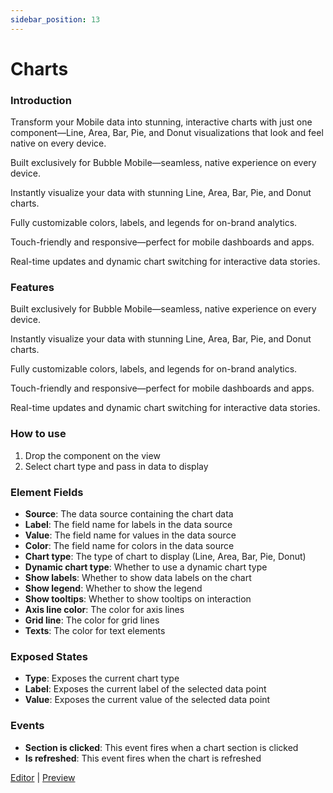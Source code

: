 ```yaml
---
sidebar_position: 13
---
```


# Charts

### Introduction
Transform your Mobile data into stunning, interactive charts with just one component—Line, Area, Bar, Pie, and Donut visualizations that look and feel native on every device.

Built exclusively for Bubble Mobile—seamless, native experience on every device.

Instantly visualize your data with stunning Line, Area, Bar, Pie, and Donut charts.

Fully customizable colors, labels, and legends for on-brand analytics.

Touch-friendly and responsive—perfect for mobile dashboards and apps.

Real-time updates and dynamic chart switching for interactive data stories.

### Features
Built exclusively for Bubble Mobile—seamless, native experience on every device.

Instantly visualize your data with stunning Line, Area, Bar, Pie, and Donut charts.

Fully customizable colors, labels, and legends for on-brand analytics.

Touch-friendly and responsive—perfect for mobile dashboards and apps.

Real-time updates and dynamic chart switching for interactive data stories.

### How to use
1. Drop the component on the view
2. Select chart type and pass in data to display

### Element Fields
- **Source**: The data source containing the chart data
- **Label**: The field name for labels in the data source
- **Value**: The field name for values in the data source
- **Color**: The field name for colors in the data source
- **Chart type**: The type of chart to display (Line, Area, Bar, Pie, Donut)
- **Dynamic chart type**: Whether to use a dynamic chart type
- **Show labels**: Whether to show data labels on the chart
- **Show legend**: Whether to show the legend
- **Show tooltips**: Whether to show tooltips on interaction
- **Axis line color**: The color for axis lines
- **Grid line**: The color for grid lines
- **Texts**: The color for text elements

### Exposed States
- **Type**: Exposes the current chart type
- **Label**: Exposes the current label of the selected data point
- **Value**: Exposes the current value of the selected data point

### Events
- **Section is clicked**: This event fires when a chart section is clicked
- **Is refreshed**: This event fires when the chart is refreshed

[Editor](https://bubble.io/page?id=mobile-plugins&test_plugin=1752248843588x304424406292889600_current&tab=Design&name=charts&type=page&elements=bTKLv) | [Preview](https://mobile-plugins.bubbleapps.io/version-test/api/1.1/mobile/preview?debug_mode=true&preview_view=charts)